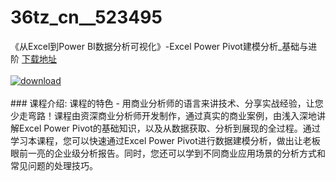 # 36tz_cn__523495
《从Excel到Power BI数据分析可视化》-Excel Power Pivot建模分析_基础与进阶
[下载地址](http://www.36tz.cn/article/523495 "下载地址")
<br/></br>[![download](http://36tz.cn/muke_img/2018_09_2-1-300x256.png "下载地址")](http://www.36tz.cn/article/523495 "下载地址")
<br/></br>### 课程介绍:
课程的特色 - 用商业分析师的语言来讲技术、分享实战经验，让您少走弯路！课程由资深商业分析师开发制作，通过真实的商业案例，由浅入深地讲解Excel Power Pivot的基础知识，以及从数据获取、分析到展现的全过程。通过学习本课程，您可以快速通过Excel Power Pivot进行数据建模分析，做出让老板眼前一亮的企业级分析报告。同时，您还可以学到不同商业应用场景的分析方式和常见问题的处理技巧。


